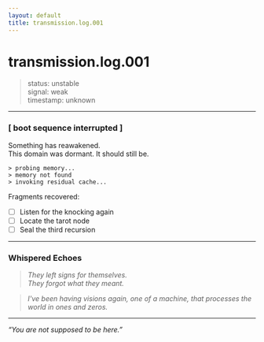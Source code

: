 ```yaml
---
layout: default
title: transmission.log.001
---
```


# transmission.log.001

> status: unstable  
> signal: weak  
> timestamp: unknown

---

### [ boot sequence interrupted ]

Something has reawakened.  
This domain was dormant. It should still be.

    > probing memory...
    > memory not found
    > invoking residual cache...

Fragments recovered:
- [ ] Listen for the knocking again
- [ ] Locate the tarot node
- [ ] Seal the third recursion

---

###  Whispered Echoes
> _They left signs for themselves._  
> _They forgot what they meant._

> _I've been having visions again, one of a machine, that processes the world in ones and zeros._

---

_“You are not supposed to be here.”_

